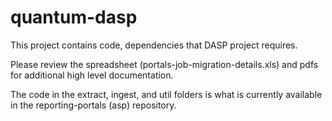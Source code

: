# quantum-dasp

This project contains code, dependencies that DASP project requires.

Please review the spreadsheet (portals-job-migration-details.xls) and pdfs for
additional high level documentation.

The code in the extract, ingest, and util folders is what is currently available
in the reporting-portals (asp) repository.
